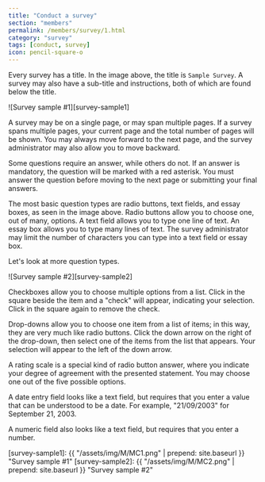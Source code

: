 ```yaml
---
title: "Conduct a survey"
section: "members"
permalink: /members/survey/1.html
category: "survey"
tags: [conduct, survey]
icon: pencil-square-o
---
```


Every survey has a title. In the image above, the title is `Sample Survey`. A survey may also have a sub-title and instructions, both of which are found below the title.


![Survey sample #1][survey-sample1]


A survey may be on a single page, or may span multiple pages. If a survey spans multiple pages, your current page and the total number of pages will be shown. You may always move forward to the next page, and the survey administrator may also allow you to move backward.

Some questions require an answer, while others do not. If an answer is mandatory, the question will be marked with a red asterisk. You must answer the question before moving to the next page or submitting your final answers.

The most basic question types are radio buttons, text fields, and essay boxes, as seen in the image above. Radio buttons allow you to choose one, out of many, options. A text field allows you to type one line of text. An essay box allows you to type many lines of text. The survey administrator may limit the number of characters you can type into a text field or essay box.

Let's look at more question types.


![Survey sample #2][survey-sample2]


Checkboxes allow you to choose multiple options from a list. Click in the square beside the item and a "check" will appear, indicating your selection. Click in the square again to remove the check.

Drop-downs allow you to choose one item from a list of items; in this way, they are very much like radio buttons. Click the down arrow on the right of the drop-down, then select one of the items from the list that appears. Your selection will appear to the left of the down arrow.

A rating scale is a special kind of radio button answer, where you indicate your degree of agreement with the presented statement. You may choose one out of the five possible options.

A date entry field looks like a text field, but requires that you enter a value that can be understood to be a date. For example, "21/09/2003" for September 21, 2003.

A numeric field also looks like a text field, but requires that you enter a number.

[survey-sample1]: {{ "/assets/img/M/MC1.png" | prepend: site.baseurl }} "Survey sample #1"
[survey-sample2]: {{ "/assets/img/M/MC2.png" | prepend: site.baseurl }} "Survey sample #2"
